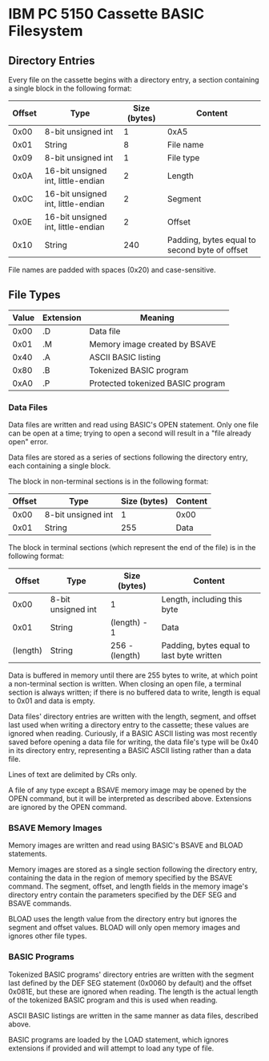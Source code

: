 # IBM PC 5150 Cassette BASIC Filesystem

## Directory Entries

Every file on the cassette begins with a directory entry, a section containing a single block in the following format:

| Offset | Type                               | Size (bytes) | Content                                       |
| ------ | ---------------------------------- | ------------ | --------------------------------------------- |
| 0x00   | 8-bit unsigned int                 | 1            | 0xA5                                          |
| 0x01   | String                             | 8            | File name                                     |
| 0x09   | 8-bit unsigned int                 | 1            | File type                                     |
| 0x0A   | 16-bit unsigned int, little-endian | 2            | Length                                        |
| 0x0C   | 16-bit unsigned int, little-endian | 2            | Segment                                       |
| 0x0E   | 16-bit unsigned int, little-endian | 2            | Offset                                        |
| 0x10   | String                             | 240          | Padding, bytes equal to second byte of offset |

File names are padded with spaces (0x20) and case-sensitive.

## File Types

| Value | Extension | Meaning                           |
| ----- | --------- | --------------------------------- |
| 0x00  | .D        | Data file                         |
| 0x01  | .M        | Memory image created by BSAVE     |
| 0x40  | .A        | ASCII BASIC listing               |
| 0x80  | .B        | Tokenized BASIC program           |
| 0xA0  | .P        | Protected tokenized BASIC program |

### Data Files

Data files are written and read using BASIC's OPEN statement.  Only one file can be open at a time; trying to open a second will result in a "file already open" error.

Data files are stored as a series of sections following the directory entry, each containing a single block.

The block in non-terminal sections is in the following format:

| Offset | Type               | Size (bytes) | Content |
| ------ | ------------------ | ------------ | ------- |
| 0x00   | 8-bit unsigned int | 1            | 0x00    |
| 0x01   | String             | 255          | Data    |

The block in terminal sections (which represent the end of the file) is in the following format:

| Offset   | Type               | Size (bytes)   | Content                                   |
| -------- | ------------------ | -------------- | ----------------------------------------- |
| 0x00     | 8-bit unsigned int | 1              | Length, including this byte               |
| 0x01     | String             | (length) - 1   | Data                                      |
| (length) | String             | 256 - (length) | Padding, bytes equal to last byte written |

Data is buffered in memory until there are 255 bytes to write, at which point a non-terminal section is written.  When closing an open file, a terminal section is always written; if there is no buffered data to write, length is equal to 0x01 and data is empty.

Data files' directory entries are written with the length, segment, and offset last used when writing a directory entry to the cassette; these values are ignored when reading.  Curiously, if a BASIC ASCII listing was most recently saved before opening a data file for writing, the data file's type will be 0x40 in its directory entry, representing a BASIC ASCII listing rather than a data file.

Lines of text are delimited by CRs only.

A file of any type except a BSAVE memory image may be opened by the OPEN command, but it will be interpreted as described above.  Extensions are ignored by the OPEN command.

### BSAVE Memory Images

Memory images are written and read using BASIC's BSAVE and BLOAD statements.

Memory images are stored as a single section following the directory entry, containing the data in the region of memory specified by the BSAVE command.  The segment, offset, and length fields in the memory image's directory entry contain the parameters specified by the DEF SEG and BSAVE commands.

BLOAD uses the length value from the directory entry but ignores the segment and offset values.  BLOAD will only open memory images and ignores other file types.

### BASIC Programs

Tokenized BASIC programs' directory entries are written with the segment last defined by the DEF SEG statement (0x0060 by default) and the offset 0x081E, but these are ignored when reading.  The length is the actual length of the tokenized BASIC program and this is used when reading.

ASCII BASIC listings are written in the same manner as data files, described above.

BASIC programs are loaded by the LOAD statement, which ignores extensions if provided and will attempt to load any type of file.
